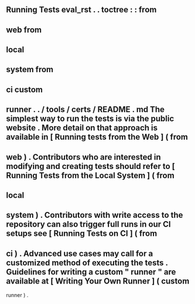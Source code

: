 #
Running
Tests
eval_rst
.
.
toctree
:
:
from
-
web
from
-
local
-
system
from
-
ci
custom
-
runner
.
.
/
tools
/
certs
/
README
.
md
The
simplest
way
to
run
the
tests
is
via
the
public
website
.
More
detail
on
that
approach
is
available
in
[
Running
tests
from
the
Web
]
(
from
-
web
)
.
Contributors
who
are
interested
in
modifying
and
creating
tests
should
refer
to
[
Running
Tests
from
the
Local
System
]
(
from
-
local
-
system
)
.
Contributors
with
write
access
to
the
repository
can
also
trigger
full
runs
in
our
CI
setups
see
[
Running
Tests
on
CI
]
(
from
-
ci
)
.
Advanced
use
cases
may
call
for
a
customized
method
of
executing
the
tests
.
Guidelines
for
writing
a
custom
"
runner
"
are
available
at
[
Writing
Your
Own
Runner
]
(
custom
-
runner
)
.
